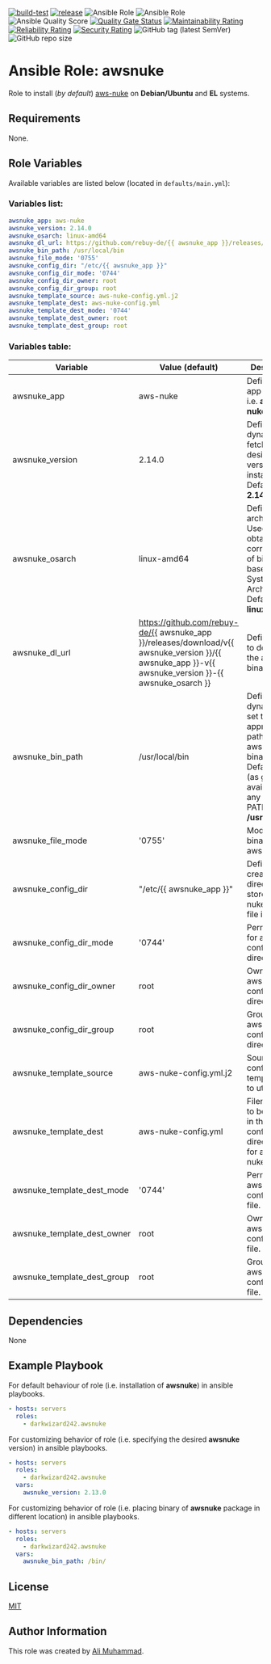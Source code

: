 [![build-test](https://github.com/darkwizard242/ansible-role-awsnuke/workflows/build-and-test/badge.svg?branch=master)](https://github.com/darkwizard242/ansible-role-awsnuke/actions?query=workflow%3Abuild-and-test) [![release](https://github.com/darkwizard242/ansible-role-awsnuke/workflows/release/badge.svg)](https://github.com/darkwizard242/ansible-role-awsnuke/actions?query=workflow%3Arelease) ![Ansible Role](https://img.shields.io/ansible/role/48139?color=dark%20green%20) ![Ansible Role](https://img.shields.io/ansible/role/d/48139?label=role%20downloads) ![Ansible Quality Score](https://img.shields.io/ansible/quality/48139?label=ansible%20quality%20score) [![Quality Gate Status](https://sonarcloud.io/api/project_badges/measure?project=ansible-role-awsnuke&metric=alert_status)](https://sonarcloud.io/dashboard?id=ansible-role-awsnuke) [![Maintainability Rating](https://sonarcloud.io/api/project_badges/measure?project=ansible-role-awsnuke&metric=sqale_rating)](https://sonarcloud.io/dashboard?id=ansible-role-awsnuke) [![Reliability Rating](https://sonarcloud.io/api/project_badges/measure?project=ansible-role-awsnuke&metric=reliability_rating)](https://sonarcloud.io/dashboard?id=ansible-role-awsnuke) [![Security Rating](https://sonarcloud.io/api/project_badges/measure?project=ansible-role-awsnuke&metric=security_rating)](https://sonarcloud.io/dashboard?id=ansible-role-awsnuke) ![GitHub tag (latest SemVer)](https://img.shields.io/github/tag/darkwizard242/ansible-role-awsnuke?label=release) ![GitHub repo size](https://img.shields.io/github/repo-size/darkwizard242/ansible-role-awsnuke?color=orange&style=flat-square)

# Ansible Role: awsnuke

Role to install (_by default_) [aws-nuke](https://github.com/rebuy-de/aws-nuke) on **Debian/Ubuntu** and **EL** systems.

## Requirements

None.

## Role Variables

Available variables are listed below (located in `defaults/main.yml`):

### Variables list:

```yaml
awsnuke_app: aws-nuke
awsnuke_version: 2.14.0
awsnuke_osarch: linux-amd64
awsnuke_dl_url: https://github.com/rebuy-de/{{ awsnuke_app }}/releases/download/v{{ awsnuke_version }}/{{ awsnuke_app }}-v{{ awsnuke_version }}-{{ awsnuke_osarch }}
awsnuke_bin_path: /usr/local/bin
awsnuke_file_mode: '0755'
awsnuke_config_dir: "/etc/{{ awsnuke_app }}"
awsnuke_config_dir_mode: '0744'
awsnuke_config_dir_owner: root
awsnuke_config_dir_group: root
awsnuke_template_source: aws-nuke-config.yml.j2
awsnuke_template_dest: aws-nuke-config.yml
awsnuke_template_dest_mode: '0744'
awsnuke_template_dest_owner: root
awsnuke_template_dest_group: root
```

### Variables table:

Variable                    | Value (default)                                                                                                                                        | Description
--------------------------- | ------------------------------------------------------------------------------------------------------------------------------------------------------ | ---------------------------------------------------------------------------------------------------------------------------------------------------------
awsnuke_app                 | aws-nuke                                                                                                                                               | Defines the app to install i.e. **aws-nuke**
awsnuke_version             | 2.14.0                                                                                                                                                 | Defined to dynamically fetch the desired version to install. Defaults to: **2.14.0**
awsnuke_osarch              | linux-amd64                                                                                                                                            | Defines os architecture. Used for obtaining the correct type of binaries based on OS System Architecture. Defaults to: **linux-amd64**
awsnuke_dl_url              | <https://github.com/rebuy-de/{{> awsnuke_app }}/releases/download/v{{ awsnuke_version }}/{{ awsnuke_app }}-v{{ awsnuke_version }}-{{ awsnuke_osarch }} | Defines URL to download the awsnuke binary from.
awsnuke_bin_path            | /usr/local/bin                                                                                                                                         | Defined to dynamically set the appropriate path to store awsnuke binary into. Defaults to (as generally available on any user's PATH): **/usr/local/bin**
awsnuke_file_mode           | '0755'                                                                                                                                                 | Mode for the binary file of aws-nuke.
awsnuke_config_dir          | "/etc/{{ awsnuke_app }}"                                                                                                                               | Defined to create directory to store aws-nuke config file in.
awsnuke_config_dir_mode     | '0744'                                                                                                                                                 | Permissions for aws-nuke config directory.
awsnuke_config_dir_owner    | root                                                                                                                                                   | Owner of aws-nuke config directory.
awsnuke_config_dir_group    | root                                                                                                                                                   | Group of aws-nuke config directory.
awsnuke_template_source     | aws-nuke-config.yml.j2                                                                                                                                 | Source config template file to utilize.
awsnuke_template_dest       | aws-nuke-config.yml                                                                                                                                    | Filename as to be placed in the configuration directory as for aws-nuke.
awsnuke_template_dest_mode  | '0744'                                                                                                                                                 | Permission of aws-nuke configuration file.
awsnuke_template_dest_owner | root                                                                                                                                                   | Owner of aws-nuke configuration file.
awsnuke_template_dest_group | root                                                                                                                                                   | Group of aws-nuke configuration file.

## Dependencies

None

## Example Playbook

For default behaviour of role (i.e. installation of **awsnuke**) in ansible playbooks.

```yaml
- hosts: servers
  roles:
    - darkwizard242.awsnuke
```

For customizing behavior of role (i.e. specifying the desired **awsnuke** version) in ansible playbooks.

```yaml
- hosts: servers
  roles:
    - darkwizard242.awsnuke
  vars:
    awsnuke_version: 2.13.0
```

For customizing behavior of role (i.e. placing binary of **awsnuke** package in different location) in ansible playbooks.

```yaml
- hosts: servers
  roles:
    - darkwizard242.awsnuke
  vars:
    awsnuke_bin_path: /bin/
```

## License

[MIT](https://github.com/darkwizard242/ansible-role-awsnuke/blob/master/LICENSE)

## Author Information

This role was created by [Ali Muhammad](https://www.linkedin.com/in/ali-muhammad-759791130/).
